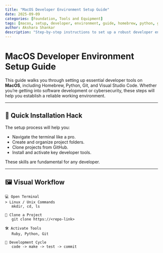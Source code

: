 ```yaml
---
title: "MacOS Developer Environment Setup Guide"
date: 2025-09-09
categories: [Foundation, Tools and Equipment]
tags: [macos, setup, developer, environment, guide, homebrew, python, git, vscode]
author: Akshara Shankar
description: "Step-by-step instructions to set up a robust developer environment on MacOS, covering essential tools and workflows."
---
```

# MacOS Developer Environment Setup Guide

This guide walks you through setting up essential developer tools on **MacOS**, including Homebrew, Python, Git, and Visual Studio Code. Whether you’re getting into software development or cybersecurity, these steps will help you establish a reliable working environment.

---

## 🚀 Quick Installation Hack  

The setup process will help you:  
- Navigate the terminal like a pro.  
- Create and organize project folders.  
- Clone projects from GitHub.  
- Install and activate key developer tools.  

These skills are fundamental for any developer.

---

## 🖼 Visual Workflow  

```plaintext
💻 Open Terminal
> Linux / Unix Commands
   mkdir, cd, ls

📁 Clone a Project
   git clone https://<repo-link>

🛠 Activate Tools
   Ruby, Python, Git

🔄 Development Cycle
   code -> make -> test -> commit

